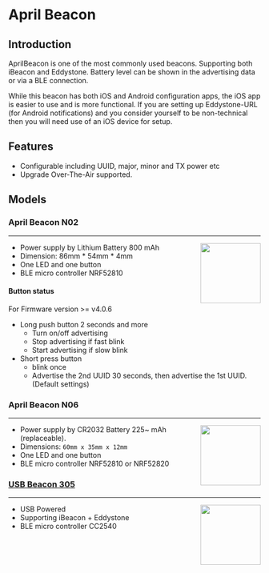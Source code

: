 # April Beacon #

## Introduction

AprilBeacon is one of the most commonly used beacons. Supporting both iBeacon and Eddystone. Battery level can be shown in the advertising data or via a BLE connection.

While this beacon has both iOS and Android configuration apps, the iOS app is easier to use and is more functional. If you are setting up Eddystone-URL (for Android notifications) and you consider yourself to be non-technical then you will need use of an iOS device for setup.

## Features

* Configurable including UUID, major, minor and TX power etc
* Upgrade Over-The-Air supported.

## Models

### April Beacon N02

---

<img src="https://i1.aprbrother.com/card-n02.jpg-320.jpg" width="120" align="right">

* Power supply by Lithium Battery 800 mAh
* Dimension: 86mm * 54mm * 4mm
* One LED and one button
* BLE micro controller NRF52810

#### Button status

For Firmware version &gt;= v4.0.6

* Long push button 2 seconds and more
  * Turn on/off advertising 
  * Stop advertising if fast blink
  * Start advertising if slow blink
* Short press button
  * blink once
  * Advertise the 2nd UUID 30 seconds, then advertise the 1st UUID. (Default settings)

### April Beacon N06

---

<img src="https://i1.aprbrother.com/prod/n06.jpg-320.jpg" width="120" align="right">

* Power supply by CR2032 Battery 225~ mAh (replaceable).
* Dimensions: `60mm x 35mm x 12mm`
* One LED and one button
* BLE micro controller NRF52810 or NRF52820

### [USB Beacon 305](AprilBeacon_305.md)

---

<img src="https://i1.aprbrother.com/302.jpg" width="120" align="right">

* USB Powered
* Supporting iBeacon + Eddystone 
* BLE micro controller CC2540

